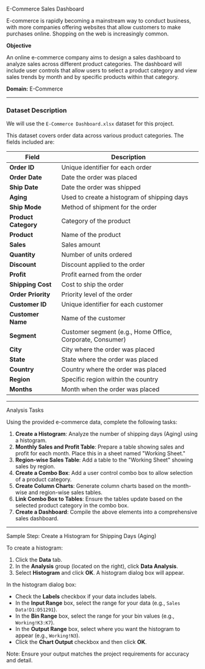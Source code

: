 E-Commerce Sales Dashboard

E-commerce is rapidly becoming a mainstream way to conduct business, with more companies offering websites that allow customers to make purchases online. Shopping on the web is increasingly common.

**Objective**

An online e-commerce company aims to design a sales dashboard to analyze sales across different product categories. The dashboard will include user controls that allow users to select a product category and view sales trends by month and by specific products within that category.

**Domain:** E-Commerce

---

### Dataset Description

We will use the `E-Commerce Dashboard.xlsx` dataset for this project.

This dataset covers order data across various product categories. The fields included are:

| **Field**          | **Description**                                        |
|--------------------|--------------------------------------------------------|
| **Order ID**       | Unique identifier for each order                       |
| **Order Date**     | Date the order was placed                              |
| **Ship Date**      | Date the order was shipped                             |
| **Aging**          | Used to create a histogram of shipping days            |
| **Ship Mode**      | Method of shipment for the order                       |
| **Product Category** | Category of the product                              |
| **Product**        | Name of the product                                    |
| **Sales**          | Sales amount                                           |
| **Quantity**       | Number of units ordered                                |
| **Discount**       | Discount applied to the order                          |
| **Profit**         | Profit earned from the order                           |
| **Shipping Cost**  | Cost to ship the order                                 |
| **Order Priority** | Priority level of the order                            |
| **Customer ID**    | Unique identifier for each customer                    |
| **Customer Name**  | Name of the customer                                   |
| **Segment**        | Customer segment (e.g., Home Office, Corporate, Consumer) |
| **City**           | City where the order was placed                        |
| **State**          | State where the order was placed                       |
| **Country**        | Country where the order was placed                     |
| **Region**         | Specific region within the country                     |
| **Months**         | Month when the order was placed                        |

---

Analysis Tasks

Using the provided e-commerce data, complete the following tasks:

1. **Create a Histogram**: Analyze the number of shipping days (Aging) using a histogram.
2. **Monthly Sales and Profit Table**: Prepare a table showing sales and profit for each month. Place this in a sheet named "Working Sheet."
3. **Region-wise Sales Table**: Add a table to the "Working Sheet" showing sales by region.
4. **Create a Combo Box**: Add a user control combo box to allow selection of a product category.
5. **Create Column Charts**: Generate column charts based on the month-wise and region-wise sales tables.
6. **Link Combo Box to Tables**: Ensure the tables update based on the selected product category in the combo box.
7. **Create a Dashboard**: Compile the above elements into a comprehensive sales dashboard.

---

 Sample Step: Create a Histogram for Shipping Days (Aging)

To create a histogram:

1. Click the **Data** tab.
2. In the **Analysis** group (located on the right), click **Data Analysis**.
3. Select **Histogram** and click **OK**. A histogram dialog box will appear.

In the histogram dialog box:

- Check the **Labels** checkbox if your data includes labels.
- In the **Input Range** box, select the range for your data (e.g., `Sales Data!D1:D51291`).
- In the **Bin Range** box, select the range for your bin values (e.g., `Working!K3:K7`).
- In the **Output Range** box, select where you want the histogram to appear (e.g., `Working!N3`).
- Click the **Chart Output** checkbox and then click **OK**.

Note: Ensure your output matches the project requirements for accuracy and detail.
